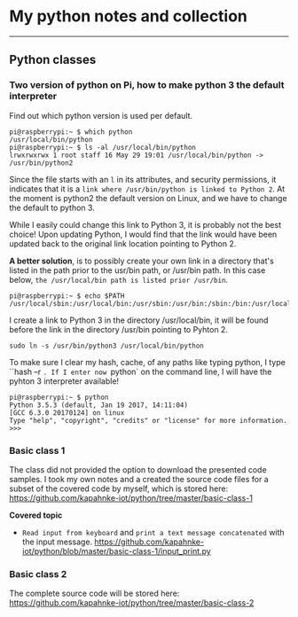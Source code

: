 # My python notes and collection
***
## Python classes
### Two version of python on Pi, how to make python 3 the default interpreter

Find out which python version is used per default. 
```
pi@raspberrypi:~ $ which python
/usr/local/bin/python
pi@raspberrypi:~ $ ls -al /usr/local/bin/python
lrwxrwxrwx 1 root staff 16 May 29 19:01 /usr/local/bin/python -> /usr/bin/python2 
```

Since the file starts with an `l` in its attributes, and security permissions, it indicates that it is a `link where /usr/bin/python is linked to Python 2`. At the moment is python2 the default version on Linux, and we have to change the default to python 3. 

While I easily could change this link to Python 3, it is probably not the best choice! Upon updating Python, I would find that the link would have been updated back to the original link location pointing to Python 2. 

**A better solution**, is to possibly create your own link in a directory that's listed in the path prior to the usr/bin path, or /usr/bin path. In this case below, `the /usr/local/bin path is listed prior /usr/bin`. 
```
pi@raspberrypi:~ $ echo $PATH
/usr/local/sbin:/usr/local/bin:/usr/sbin:/usr/bin:/sbin:/bin:/usr/local/games:/usr/games
```
I create a link to Python 3 in the directory /usr/local/bin, it will be found before the link in the directory /usr/bin pointing to Pyhton 2.  
```
sudo ln -s /usr/bin/python3 /usr/local/bin/python
```

To make sure I clear my hash, cache, of any paths like typing python, I type ``hash –r `.
If I enter now `python` on the command line, I will have the pyhton 3 interpreter available! 
```
pi@raspberrypi:~ $ python
Python 3.5.3 (default, Jan 19 2017, 14:11:04)
[GCC 6.3.0 20170124] on linux
Type "help", "copyright", "credits" or "license" for more information.
>>>
```

### Basic class 1
The class did not provided the option to download the presented code samples. I took my own notes and a created the source code files for a subset of the covered code by myself, which is stored here: https://github.com/kapahnke-iot/python/tree/master/basic-class-1

**Covered topic**
* `Read input from keyboard` and `print a text message concatenated` with the input message. https://github.com/kapahnke-iot/python/blob/master/basic-class-1/input_print.py

### Basic class 2
The complete source code will be stored here: https://github.com/kapahnke-iot/python/tree/master/basic-class-2
